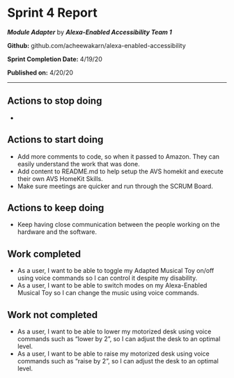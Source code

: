 # Sprint 4 Report

***Module Adapter*** by  ***Alexa-Enabled Accessibility Team 1***

**Github:** github.com/acheewakarn/alexa-enabled-accessibility

**Sprint Completion Date:** 4/19/20

**Published on:** 4/20/20

---


## Actions to stop doing

- 

## Actions to start doing

- Add more comments to code, so when it passed to Amazon. They can easily understand the work that was done.
- Add content to README.md to help setup the AVS homekit and execute their own AVS HomeKit Skills.
- Make sure meetings are quicker and run through the SCRUM Board.

## Actions to keep doing

- Keep having close communication between the people working on the hardware and the software.

## Work completed

- As a user, I want to be able to toggle my Adapted Musical Toy on/off using voice commands so I can control it despite my disability.
- As a user, I want to be able to switch modes on my Alexa-Enabled Musical Toy so I can change the music using voice commands.

## Work not completed

- As a user, I want to be able to lower my motorized desk using voice commands such as “lower by 2”, so I can adjust the desk to an optimal level.
- As a user, I want to be able to raise my motorized desk using voice commands such as “raise by 2”, so I can adjust the desk to an optimal level.


